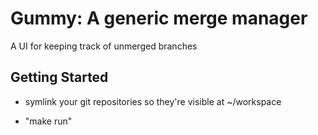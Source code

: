 Gummy: A generic merge manager
==============================

A UI for keeping track of unmerged branches



Getting Started
---------------

- symlink your git repositories so they're visible at ~/workspace

- "make run"


